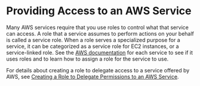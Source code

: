 # Providing Access to an AWS Service<a name="id_roles_common-scenarios_services"></a>

Many AWS services require that you use roles to control what that service can access\. A role that a service assumes to perform actions on your behalf is called a service role\. When a role serves a specialized purpose for a service, it can be categorized as a service role for EC2 instances, or a service\-linked role\. See the [AWS documentation](http://docs.aws.amazon.com/) for each service to see if it uses roles and to learn how to assign a role for the service to use\.

For details about creating a role to delegate access to a service offered by AWS, see [Creating a Role to Delegate Permissions to an AWS Service](id_roles_create_for-service.md)\.